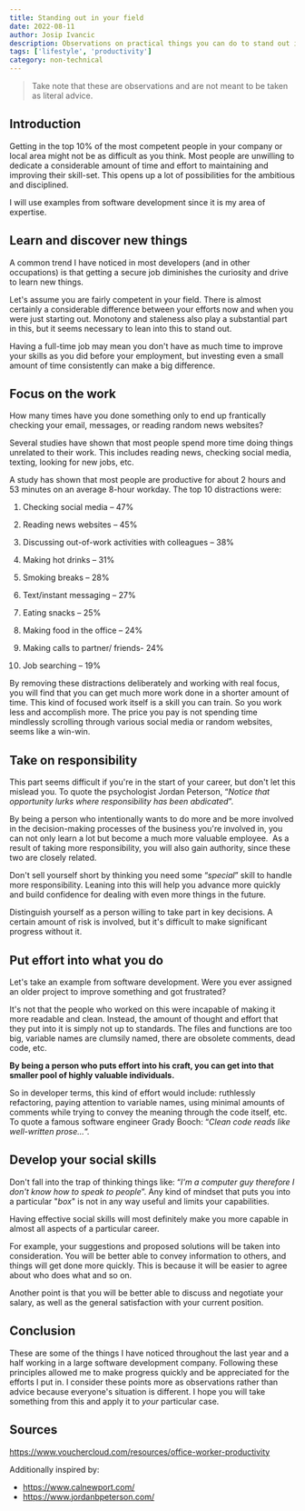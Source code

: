 ```yaml
---
title: Standing out in your field
date: 2022-08-11
author: Josip Ivancic
description: Observations on practical things you can do to stand out in your field of work.
tags: ['lifestyle', 'productivity']
category: non-technical
---
```


<script setup>
import PostMeta from '@/components/PostMeta.vue'
</script>

<PostMeta />

> Take note that these are observations and are not meant to be taken as literal advice.

## Introduction

Getting in the top 10% of the most competent people in your company or local area might not be as difficult as you think. Most people are unwilling to dedicate a considerable amount of time and effort to maintaining and improving their skill-set. This opens up a lot of possibilities for the ambitious and disciplined.

I will use examples from software development since it is my area of expertise.

## Learn and discover new things

A common trend I have noticed in most developers (and in other occupations) is that getting a secure job diminishes the curiosity and drive to learn new things.

Let's assume you are fairly competent in your field. There is almost certainly a considerable difference between your efforts now and when you were just starting out. Monotony and staleness also play a substantial part in this, but it seems necessary to lean into this to stand out.

Having a full-time job may mean you don't have as much time to improve your skills as you did before your employment, but investing even a small amount of time consistently can make a big difference.

## Focus on the work

How many times have you done something only to end up frantically checking your email, messages, or reading random news websites?

Several studies have shown that most people spend more time doing things unrelated to their work. This includes reading news, checking social media, texting, looking for new jobs, etc.

A study has shown that most people are productive for about 2 hours and 53 minutes on an average 8-hour workday. The top 10 distractions were:

1. Checking social media – 47%

2. Reading news websites – 45%

3. Discussing out-of-work activities with colleagues – 38%

4. Making hot drinks – 31%

5. Smoking breaks – 28%

6. Text/instant messaging – 27%

7. Eating snacks – 25%

8. Making food in the office – 24%

9. Making calls to partner/ friends- 24%

10. Job searching – 19%

By removing these distractions deliberately and working with real focus, you will find that you can get much more work done in a shorter amount of time. This kind of focused work itself is a skill you can train.
So you work less and accomplish more. The price you pay is not spending time mindlessly scrolling through various social media or random websites, seems like a win-win.

## Take on responsibility

This part seems difficult if you're in the start of your career, but don't let this mislead you. To quote the psychologist Jordan Peterson, “_Notice that opportunity lurks where responsibility has been abdicated_”.

By being a person who intentionally wants to do more and be more involved in the decision-making processes of the business you're involved in, you can not only learn a lot but become a much more valuable employee. 
As a result of taking more responsibility, you will also gain authority, since these two are closely related.

Don't sell yourself short by thinking you need some “_special_” skill to handle more responsibility. Leaning into this will help you advance more quickly and build confidence for dealing with even more things in the future.

Distinguish yourself as a person willing to take part in key decisions. A certain amount of risk is involved, but it's difficult to make significant progress without it.

## Put effort into what you do

Let's take an example from software development. Were you ever assigned an older project to improve something and got frustrated?

It's not that the people who worked on this were incapable of making it more readable and clean. Instead, the amount of thought and effort that they put into it is simply not up to standards. The files and functions are too big, variable names are clumsily named, there are obsolete comments, dead code, etc.

**By being a person who puts effort into his craft, you can get into that smaller pool of highly valuable individuals.**

So in developer terms, this kind of effort would include: ruthlessly refactoring, paying attention to variable names, using minimal amounts of comments while trying to convey the meaning through the code itself, etc. To quote a famous software engineer Grady Booch: “_Clean code reads like well-written prose..._“.

## Develop your social skills

Don't fall into the trap of thinking things like: “_I'm a computer guy therefore I don't know how to speak to people_”. Any kind of mindset that puts you into a particular "_box_" is not in any way useful and limits your capabilities.

Having effective social skills will most definitely make you more capable in almost all aspects of a particular career.

For example, your suggestions and proposed solutions will be taken into consideration. You will be better able to convey information to others, and things will get done more quickly. This is because it will be easier to agree about who does what and so on.

Another point is that you will be better able to discuss and negotiate your salary, as well as the general satisfaction with your current position.

## Conclusion

These are some of the things I have noticed throughout the last year and a half working in a large software development company. Following these principles allowed me to make progress quickly and be appreciated for the efforts I put in. I consider these points more as observations rather than advice because everyone's situation is different. I hope you will take something from this and apply it to _your_ particular case.

## Sources

https://www.vouchercloud.com/resources/office-worker-productivity

Additionally inspired by:

- https://www.calnewport.com/
- https://www.jordanbpeterson.com/
